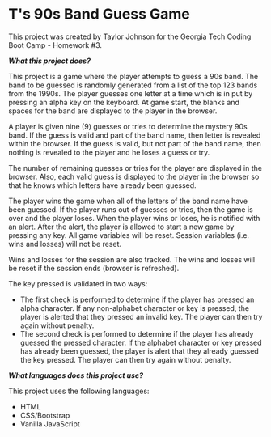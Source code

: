 # T's 90s Band Guess Game 

This project was created by Taylor Johnson for the Georgia Tech Coding Boot Camp - Homework #3.

__*What this project does?*__

This project is a game where the player attempts to guess a 90s band. The band to be guessed is randomly generated from a list of the top 123 bands from the 1990s. The player guesses one letter at a time which is in put by pressing an alpha key on the keyboard. At game start, the blanks and spaces for the band are displayed to the player in the browser.

A player is given nine (9) guesses or tries to determine the mystery 90s band. If the guess is valid and part of the band name, then letter is revealed within the browser. If the guess is valid, but not part of the band name, then nothing is revealed to the player and he loses a guess or try.

The number of remaining guesses or tries for the player are displayed in the browser. Also, each valid guess is displayed to the player in the browser so that he knows which letters have already been guessed.

The player wins the game when all of the letters of the band name have been guessed. If the player runs out of guesses or tries, then the game is over and the player loses. When the player wins or loses, he is notified with an alert. After the alert, the player is allowed to start a new game by pressing any key. All game variables will be reset. Session variables (i.e. wins and losses) will not be reset.

Wins and losses for the session are also tracked. The wins and losses will be reset if the session ends (browser is refreshed).

The key pressed is validated in two ways:
* The first check is performed to determine if the player has pressed an alpha character. If any non-alphabet character or key is pressed, the player is alerted that they pressed an invalid key. The player can then try again without penalty.
* The second check is performed to determine if the player has already guessed the pressed character. If the alphabet character or key pressed has already been guessed, the player is alert that they already guessed the key pressed. The player can then try again without penalty.

__*What languages does this project use?*__

This project uses the following languages:
* HTML
* CSS/Bootstrap
* Vanilla JavaScript

